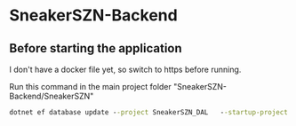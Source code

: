 # SneakerSZN-Backend

## Before starting the application

I don't have a docker file yet, so switch to https before running.

Run this command in the main project folder "SneakerSZN-Backend/SneakerSZN"
```cmd
dotnet ef database update --project SneakerSZN_DAL   --startup-project SneakerSZN
```
